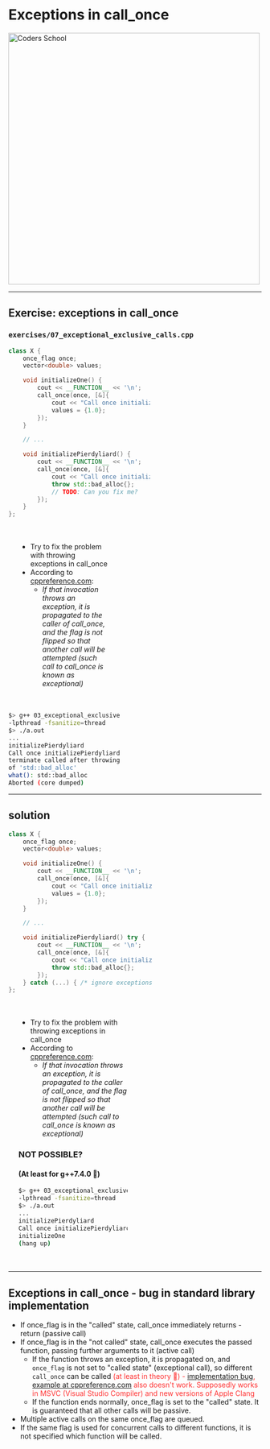 <!-- .slide: data-background="#111111" -->

# Exceptions in call_once

<a href="https://coders.school">
    <img width="500" data-src="../coders_school_logo.png" alt="Coders School" class="plain">
</a>

___
<!-- .slide: style="font-size: .8em" -->

## Exercise: exceptions in call_once

### `exercises/07_exceptional_exclusive_calls.cpp`

<div class="multicolumn">

<div style="width: 56%;">

```cpp []
class X {
    once_flag once;
    vector<double> values;

    void initializeOne() {
        cout << __FUNCTION__ << '\n';
        call_once(once, [&]{
            cout << "Call once initializeOne\n";
            values = {1.0};
        });
    }

    // ...

    void initializePierdyliard() {
        cout << __FUNCTION__ << '\n';
        call_once(once, [&]{
            cout << "Call once initializePierdyliard\n";
            throw std::bad_alloc{};
            // TODO: Can you fix me?
        });
    }
};
```
<!-- .element: style="font-size: 1.05rem" class="fragment fade-in" -->
</div>

<div style="width: 44%;">

<div style="padding: 20px;">

* <!-- .element: class="fragment fade-in" --> Try to fix the problem with throwing exceptions in call_once
* <!-- .element: class="fragment fade-in" --> According to <a href="https://en.cppreference.com/w/cpp/thread/call_once">cppreference.com</a>:
  * <!-- .element: class="fragment fade-in" --> <i>If that invocation throws an exception, it is propagated to the caller of call_once, and the flag is not flipped so that another call will be attempted (such call to call_once is known as exceptional)</i>

</div>

```bash
$> g++ 03_exceptional_exclusive_calls.cpp
-lpthread -fsanitize=thread
$> ./a.out
...
initializePierdyliard
Call once initializePierdyliard
terminate called after throwing an instance
of 'std::bad_alloc'
what(): std::bad_alloc
Aborted (core dumped)
```
<!-- .element: style="font-size: 1.1rem" class="fragment fade-in" -->

</div>

___
<!-- .slide: style="font-size: .85em" -->

## solution

<div class="multicolumn">

<div style="width: 57%;">

```cpp []
class X {
    once_flag once;
    vector<double> values;

    void initializeOne() {
        cout << __FUNCTION__ << '\n';
        call_once(once, [&]{
            cout << "Call once initializeOne\n";
            values = {1.0};
        });
    }

    // ...

    void initializePierdyliard() try {
        cout << __FUNCTION__ << '\n';
        call_once(once, [&]{
            cout << "Call once initializePierdyliard\n";
            throw std::bad_alloc{};
        });
    } catch (...) { /* ignore exceptions */ }
};
```
<!-- .element: style="font-size: 1.05rem" class="fragment fade-in" -->
</div>

<div style="width: 43%; padding: 20px;">

* Try to fix the problem with throwing exceptions in call_once
* According to <a href="https://en.cppreference.com/w/cpp/thread/call_once">cppreference.com</a>:
  * <i>If that invocation throws an exception, it is propagated to the caller of call_once, and the flag is not flipped so that another call will be attempted (such call to call_once is known as exceptional)</i>

### NOT POSSIBLE?

#### (At least for g++7.4.0 🙂)

```bash
$> g++ 03_exceptional_exclusive_calls.cpp
-lpthread -fsanitize=thread
$> ./a.out
...
initializePierdyliard
Call once initializePierdyliard
initializeOne
(hang up)
```
<!-- .element: style="font-size: 1.0rem" class="fragment fade-in" -->

</div>

</div>


___
<!-- .slide: style="color: #555" -->

## Exceptions in call_once - bug in standard library implementation

* If once_flag is in the "called" state, call_once immediately returns - return (passive call)
* <!-- .element: style="color: #fff" --> If once_flag is in the "not called" state, call_once executes the passed function, passing further arguments to it (active call)
  * If the function throws an exception, it is propagated on, and `once_flag` is not set to "called state" (exceptional call), so different `call_once` can be called <span style="color: #f33">(at least in theory 🙂) - [implementation bug](https://github.com/PaddlePaddle/Paddle/issues/6681), [example at cppreference.com](https://en.cppreference.com/w/cpp/thread/call_once#Example) also doesn't work. Supposedly works in MSVC (Visual Studio Compiler) and new versions of Apple Clang</span>
  * <!-- .element: style="color: #555" --> If the function ends normally, once_flag is set to the "called" state. It is guaranteed that all other calls will be passive.
* Multiple active calls on the same once_flag are queued.
* If the same flag is used for concurrent calls to different functions, it is not specified which function will be called.
